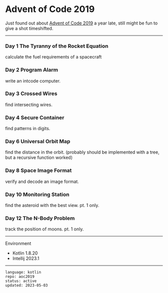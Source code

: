 # Advent of Code 2019

Just found out about [Advent of Code 2019] a year late, still might be fun to give a shot timeshifted.

[Advent of Code 2019]:https://adventofcode.com/2019

---

### Day 1 The Tyranny of the Rocket Equation

calculate the fuel requirements of a spacecraft

### Day 2 Program Alarm

write an intcode computer.

### Day 3 Crossed Wires

find intersecting wires.

### Day 4 Secure Container

find patterns in digits.

### Day 6 Universal Orbit Map

find the distance in the orbit. (probably should be implemented with a tree, but a recursive function worked)

### Day 8 Space Image Format

verify and decode an image format.

### Day 10 Monitoring Station

find the asteroid with the best view. pt. 1 only.

### Day 12 The N-Body Problem

track the position of moons. pt. 1 only.

---

Environment

- Kotlin 1.8.20
- Intellij 2023.1

---

```
language: kotlin
repo: aoc2019
status: active
updated: 2023-05-03
```